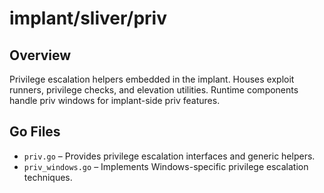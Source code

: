 # implant/sliver/priv

## Overview

Privilege escalation helpers embedded in the implant. Houses exploit runners, privilege checks, and elevation utilities. Runtime components handle priv windows for implant-side priv features.

## Go Files

- `priv.go` – Provides privilege escalation interfaces and generic helpers.
- `priv_windows.go` – Implements Windows-specific privilege escalation techniques.
